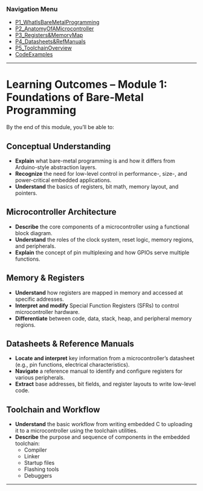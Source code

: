 <h3>Navigation Menu</h3>
<ul>
  <li><a href="P1_WhatIsBareMetalProgramming.md">P1_WhatIsBareMetalProgramming</a></li>
  <li><a href="P2_AnatomyOfAMicrocontroller.md">P2_AnatomyOfAMicrocontroller</a></li>
  <li><a href="P3_Registers&MemoryMap.md">P3_Registers&MemoryMap</a></li>
  <li><a href="P4_Datasheets&RefManuals.md">P4_Datasheets&RefManuals</a></li>
  <li><a href="P5_ToolchainOverview.md">P5_ToolchainOverview</a></li>
  <li><a href="CodeExamples.md">CodeExamples</a></li>
</ul>

---

# Learning Outcomes – Module 1: Foundations of Bare-Metal Programming

By the end of this module, you’ll be able to:

## Conceptual Understanding

- **Explain** what bare-metal programming is and how it differs from Arduino-style abstraction layers.
- **Recognize** the need for low-level control in performance-, size-, and power-critical embedded applications.
- **Understand** the basics of registers, bit math, memory layout, and pointers.

## Microcontroller Architecture

- **Describe** the core components of a microcontroller using a functional block diagram.
- **Understand** the roles of the clock system, reset logic, memory regions, and peripherals.
- **Explain** the concept of pin multiplexing and how GPIOs serve multiple functions.

## Memory & Registers

- **Understand** how registers are mapped in memory and accessed at specific addresses.
- **Interpret and modify** Special Function Registers (SFRs) to control microcontroller hardware.
- **Differentiate** between code, data, stack, heap, and peripheral memory regions.

## Datasheets & Reference Manuals

- **Locate and interpret** key information from a microcontroller’s datasheet (e.g., pin functions, electrical characteristics).
- **Navigate** a reference manual to identify and configure registers for various peripherals.
- **Extract** base addresses, bit fields, and register layouts to write low-level code.

## Toolchain and Workflow

- **Understand** the basic workflow from writing embedded C to uploading it to a microcontroller using the toolchain utilities.
- **Describe** the purpose and sequence of components in the embedded toolchain:
  - Compiler
  - Linker
  - Startup files
  - Flashing tools
  - Debuggers

---

